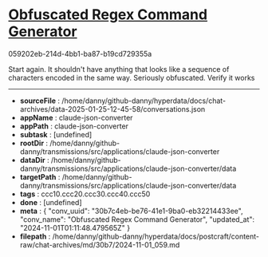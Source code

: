 # [Obfuscated Regex Command Generator](https://claude.ai/chat/30b7c4eb-be76-41e1-9ba0-eb32214433ee)

059202eb-214d-4bb1-ba87-b19cd729355a

Start again. It shouldn't have anything that looks like a sequence of characters encoded in the same way. Seriously obfuscated. Verify it works

---

* **sourceFile** : /home/danny/github-danny/hyperdata/docs/chat-archives/data-2025-01-25-12-45-58/conversations.json
* **appName** : claude-json-converter
* **appPath** : claude-json-converter
* **subtask** : [undefined]
* **rootDir** : /home/danny/github-danny/transmissions/src/applications/claude-json-converter
* **dataDir** : /home/danny/github-danny/transmissions/src/applications/claude-json-converter/data
* **targetPath** : /home/danny/github-danny/transmissions/src/applications/claude-json-converter/data
* **tags** : ccc10.ccc20.ccc30.ccc40.ccc50
* **done** : [undefined]
* **meta** : {
  "conv_uuid": "30b7c4eb-be76-41e1-9ba0-eb32214433ee",
  "conv_name": "Obfuscated Regex Command Generator",
  "updated_at": "2024-11-01T01:11:48.479565Z"
}
* **filepath** : /home/danny/github-danny/hyperdata/docs/postcraft/content-raw/chat-archives/md/30b7/2024-11-01_059.md